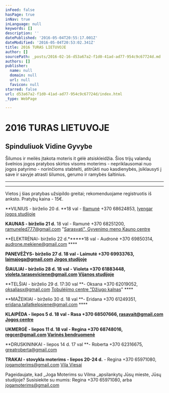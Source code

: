 ```yaml
---
inFeed: false
hasPage: true
inNav: true
inLanguage: null
keywords: []
description: ''
datePublished: '2016-05-04T20:55:17.001Z'
dateModified: '2016-05-04T20:53:02.341Z'
title: 2016 TURAS LIETUVOJE
author: []
sourcePath: _posts/2016-02-16-d53a67a2-f1d0-41ad-ad77-954c9c67724d.md
authors: []
publisher:
  name: null
  domain: null
  url: null
  favicon: null
starred: false
url: d53a67a2-f1d0-41ad-ad77-954c9c67724d/index.html
_type: WebPage

---
```

# 2016 TURAS LIETUVOJE

## Spinduliuok Vidine Gyvybe 

Šilumos ir meilės įtakota moteris it gėlė atsiskleidžia. Šios trijų valandų švelnios jogos pratybos skirtos visoms moterims - nepriklausomai nuo jogos patyrimo - norinčioms stabtelti, atitrūkti nuo kasdienybės, įsiklausyti į save ir savyje atrasti šilumos, gerumo ir ramybės šaltinius.

****

****

Vietos į šias pratybas užsipildo greitai; rekomenduojame registruotis iš anksto. Pratybų kaina - 15€. 

**VILNIUS - birželio 20 d. **18 val - [Ramunė][0] +370 68624853, [Iyengar jogos studijoje][1]

**KAUNAS - birželio 21 d.** 18 val - Ramunė +370 68251200, ramuneled777@gmail.com "[Sarasvati", Gyvenimo meno Kauno centre][2]

**ELEKTRĖNAI- birželio 22 d.******18 val - Audronė +370 69850314, audrone.mekiene@gmail.com ****

**PANEVĖŽYS- birželio 27 d. 18 val **- Laimutė +370 69933763, laimajoga@gmail.com [Jogos studijoje][3]****

**ŠIAULIAI - birželio 28 d. 18 val **- Violeta +370 61883448, violeta.taraseviciene@gmail.com [Vijanos studijoje][4]****

**TELŠIAI - birželio 29 d. 17:30 val **- Oksana +370 62019052, oksaliasx@gmail.com [Tobulėjimo centre "Džiugo kalnas][5]" ****

**MAŽEIKIAI - birželio 30 d. 18 val **- Eridana +370 61249351, eridana.tallatkelpsiene@gmail.com ****

**KLAIPĖDA - liepos 5 d. 18 val **- Rasa +370 68507666, rasavait@gmail.com [Jogos centre ][6]****

**UKMERGĖ - liepos 11 d. 18 val **- Regina +370 68748016, regcer@gmail.com [Varinės bendruomenė][7]****

**DRUSKININKAI - liepos 14 d. 17 val **- Roberta +370 62316675, greatroberta@gmail.com

**TRAKAI - stovykla moterims - liepos 20-24 d.** - Regina +370 65971080, jogamoterims@gmail.com [Vila Viesai][8]

Pageidaujate, kad _Joga Moterims su Vilma _apsilankytų Jūsų mieste, Jūsų studijoje? Susisiekite su mumis: Regina +370 65971080, arba jogamoterims@gmail.com

[0]: ramunejoga@gmail.com
[1]: http://www.iyengarjoga.lt/index.html
[2]: http://www.sarasvati.lt/apie
[3]: http://www.jogosmedis.lt/
[4]: http://www.vijanos-studija.lt/
[5]: https://www.facebook.com/dziugokalnas.tobulejimocentras?fref=ts
[6]: http://www.jogos-centras.lt/
[7]: http://www.varine.lt/
[8]: http://www.vilaviesai.lt/